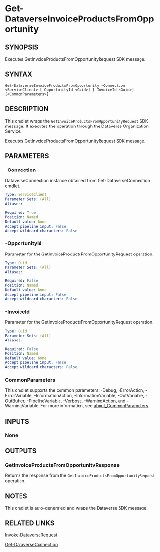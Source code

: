 # Get-DataverseInvoiceProductsFromOpportunity

## SYNOPSIS
Executes GetInvoiceProductsFromOpportunityRequest SDK message.

## SYNTAX

```
Get-DataverseInvoiceProductsFromOpportunity -Connection <ServiceClient> [-OpportunityId <Guid>] [-InvoiceId <Guid>] [<CommonParameters>]
```

## DESCRIPTION

This cmdlet wraps the `GetInvoiceProductsFromOpportunityRequest` SDK message. It executes the operation through the Dataverse Organization Service.

Executes GetInvoiceProductsFromOpportunityRequest SDK message.

## PARAMETERS

### -Connection
DataverseConnection instance obtained from Get-DataverseConnection cmdlet.

```yaml
Type: ServiceClient
Parameter Sets: (All)
Aliases:

Required: True
Position: Named
Default value: None
Accept pipeline input: False
Accept wildcard characters: False
```
### -OpportunityId
Parameter for the GetInvoiceProductsFromOpportunityRequest operation.

```yaml
Type: Guid
Parameter Sets: (All)
Aliases:

Required: False
Position: Named
Default value: None
Accept pipeline input: False
Accept wildcard characters: False
```
### -InvoiceId
Parameter for the GetInvoiceProductsFromOpportunityRequest operation.

```yaml
Type: Guid
Parameter Sets: (All)
Aliases:

Required: False
Position: Named
Default value: None
Accept pipeline input: False
Accept wildcard characters: False
```
### CommonParameters
This cmdlet supports the common parameters: -Debug, -ErrorAction, -ErrorVariable, -InformationAction, -InformationVariable, -OutVariable, -OutBuffer, -PipelineVariable, -Verbose, -WarningAction, and -WarningVariable. For more information, see [about_CommonParameters](http://go.microsoft.com/fwlink/?LinkID=113216).

## INPUTS

### None

## OUTPUTS

### GetInvoiceProductsFromOpportunityResponse

Returns the response from the `GetInvoiceProductsFromOpportunityRequest` operation.

## NOTES

This cmdlet is auto-generated and wraps the Dataverse SDK message.

## RELATED LINKS

[Invoke-DataverseRequest](Invoke-DataverseRequest.md)

[Get-DataverseConnection](Get-DataverseConnection.md)
